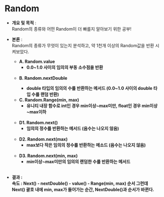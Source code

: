 # Random
- <b>개요 및 목적</b> : <br>Random의 종류와 어떤 Random이 더 빠를지 알아보기 위한 공부!
- <b>본론</b> : <br>Random의 종류가 무엇이 있는지 분석하고, 약 1천개 이상의 Random값을 반환 시켜보았다.<br> 
    - <b>A. Random.value</b>
        - <b>0.0~1.0 사이의 임의의 부동 소수점을 반환</b>
        <br>
    - <b>B. Random.nextDouble
        - <b>double 타입의 임의의 수를 반환하는 메서드 (0.0~1.0 사이의 double 타입 수를 랜덤 반환)</b>
    - <b>C. Random.Range(min, max)</b>
        - <b>유니티 내장 함수로 int인 경우 min이상~max미만, float인 경우 min이상~max이하</b>
        <br> 
    - <b>D1. Random.next()</b>
        - <b>임의의 정수를 반환하는 메서드 (음수는 나오지 않음)</b>
        <br>
    - <b>D2. Random.next(max)</b>
        - <b>max보다 작은 임의의 정수를 반환하는 메소드 (음수는 나오지 않음)</b>
        <br>
    - <b>D3. Random.next(min, max)</b>
        - <b>min이상~max미만의 임의의 랜덤한 수를 반환하는 메서드</b>
        <br>
        
- <b>결과</b> : <br>
속도 : Next() - nextDouble() - value() - Range(min, max) 순서
그런데 Next() 괄호 내에 min, max가 들어가는 순간, NextDouble()과 순서가 바뀐다.